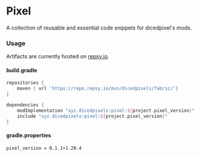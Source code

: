 # Pixel

A collection of reusable and essential code snippets for dicedpixel's mods.

### Usage

Artifacts are currently hosted on [repsy.io](https://repsy.io/).

#### build.gradle
```groovy
repositories {
    maven { url 'https://repo.repsy.io/mvn/dicedpixels/fabric/'}
}

dependencies {
    modImplementation "xyz.dicedpixels:pixel:${project.pixel_version}"
    include "xyz.dicedpixels:pixel:${project.pixel_version}"
}
```

#### gradle.properties
```properties
pixel_version = 0.1.1+1.20.4
```